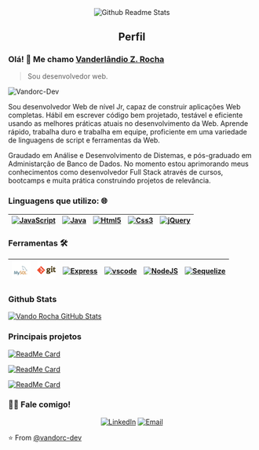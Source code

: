 <p align="center">
 <img width="100px" src="https://media-exp1.licdn.com/dms/image/C4D03AQFqFQRqQj0iRQ/profile-displayphoto-shrink_200_200/0/1639387273496?e=1669248000&v=beta&t=aiPh_95ZhELw-GQrsuozTe2nHL9tevYY1AgzEuMfFgs" align="center" alt="Github Readme Stats" />
 <h2 align="center">Perfil</h2>
</p>

### Olá! 👋 Me chamo [Vanderlândio Z. Rocha](https://github.com/Vandorc-Dev)
> Sou desenvolvedor web.


<img src="https://komarev.com/ghpvc/?username=Vandorc-Dev&label=VISITAS+NO+PERFIL&style=for-the-badge" alt="Vandorc-Dev" />

<div>
 <p>
Sou desenvolvedor Web de nível Jr, capaz de construir aplicações Web completas. Hábil em escrever código bem projetado, testável e eficiente usando as melhores práticas atuais no desenvolvimento da Web. Aprende rápido, trabalha duro e trabalha em equipe, proficiente em uma variedade de linguagens de script e ferramentas da Web.

Graudado em Análise e Desenvolvimento de Distemas, e pós-graduado em Administarção de Banco de Dados.
No momento estou aprimorando meus conhecimentos como desenvolvedor Full Stack através de cursos, bootcamps e muita prática construindo projetos de relevância. 

</p>
</div>

### Linguagens que utilizo: 🌐

| [<img src="https://upload.wikimedia.org/wikipedia/commons/thumb/9/99/Unofficial_JavaScript_logo_2.svg/800px-Unofficial_JavaScript_logo_2.svg.png" alt="JavaScript" width="42">](https://developer.mozilla.org/pt-BR/docs/Web/JavaScript/)  | [<img src="https://www.code4source.com/static/media/java.898b7343.png" alt="Java" width="42">](https://www.java.com/)  |  [<img src="https://samory.sistemasresponsivos.com.br/wp-content/uploads/2020/10/512px-HTML5_logo_and_wordmark.svg.png" alt="Html5" width="42">](https://html5.org/) |  [<img src="https://logodownload.org/wp-content/uploads/2017/04/css-3-logo-1.png" alt="Css3" width="30">](https://developer.mozilla.org/pt-BR/docs/Web/CSS/) | [<img src="https://info-comp.ru/wp-content/uploads/images/stories/kartinki2/What_is_SQL_1.jpg" alt="jQuery" width="55">](https://pt.wikipedia.org/wiki/SQL/)
|---|---|---|---|---|
 
### Ferramentas 🛠️

| [<img src="https://raw.githubusercontent.com/github/explore/80688e429a7d4ef2fca1e82350fe8e3517d3494d/topics/mysql/mysql.png" alt="mysql" width="38">](https://www.mysql.com/) | [<img src="https://raw.githubusercontent.com/github/explore/80688e429a7d4ef2fca1e82350fe8e3517d3494d/topics/git/git.png" alt="Git" width="38">](https://git-scm.com/) |  [<img src="https://w7.pngwing.com/pngs/925/447/png-transparent-express-js-node-js-javascript-mongodb-node-js-text-trademark-logo.png" alt="Express" width="38">](https://expressjs.com/) | [<img src="https://upload.wikimedia.org/wikipedia/commons/thumb/2/2d/Visual_Studio_Code_1.18_icon.svg/1200px-Visual_Studio_Code_1.18_icon.svg.png" alt="vscode" width="38">](https://code.visualstudio.com/) | [<img src="https://walde.co/wp-content/uploads/2016/09/nodejs_logo.png" alt="NodeJS" width="38">](https://ubuntu.com/)  |  [<img src="https://khalilstemmler.com/img/blog/sequelize/banner.png" alt="Sequelize" width="38">](https://sequelize.org/)
|---|---|---|---|---|---|

### Github Stats

[![Vando Rocha GitHub Stats](https://github-readme-stats.vercel.app/api?username=Vandorc-Dev&show_icons=true&count_private=true)](https://github.com/Vandorc-Dev)

### Principais projetos

[![ReadMe Card](https://github-readme-stats.vercel.app/api/pin/?username=Vandorc-Dev&repo=Portal-RespondeAqui&show_owner=true)](https://github.com/Vandorc-Dev/Portal-RespondeAqui)

[![ReadMe Card](https://github-readme-stats.vercel.app/api/pin/?username=Vandorc-Dev&repo=class-diary&show_owner=true)](https://github.com/Vandorc-Dev/class-diary)

[![ReadMe Card](https://github-readme-stats.vercel.app/api/pin/?username=Vandorc-Dev&repo=site-streaming-tipo-netflix&show_owner=true)](https://github.com/Vandorc-Dev/site-streaming-tipo-netflix)

<h3> 🤝🏻 Fale comigo!</h3>

<p align="center">
<a href="https://www.linkedin.com/in/vando-rocha/" target="_blank"><img alt="LinkedIn" src="https://img.shields.io/badge/LinkedIn-@anandmainali-blue?style=flat&logo=linkedin"></a>
<a href="mailto:vandorochaads@gmail.com"><img alt="Email" src="https://img.shields.io/badge/Email-anandmainali5@gmail.com-blue?style=flat&logo=gmail"></a>


</p>


⭐️ From [@vandorc-dev](https://github.com/Vandorc-Dev)
